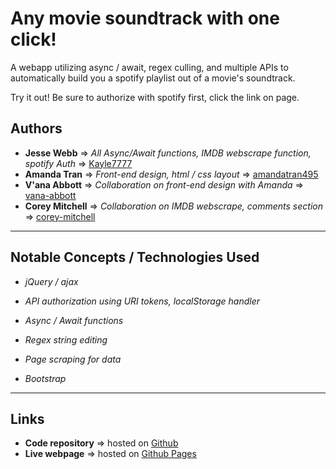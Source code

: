# Any movie soundtrack with one click!

A webapp utilizing async / await, regex culling, and multiple APIs to automatically build you a spotify playlist out of a movie's soundtrack.

Try it out! Be sure to authorize with spotify first, click the link on page.

## Authors

* **Jesse Webb** => *All Async/Await functions, IMDB webscrape function, spotify Auth* => [Kayle7777](https://github.com/kayle7777)
* **Amanda Tran** => *Front-end design, html / css layout* => [amandatran495](https://github.com/amandatran495)
* **V'ana Abbott** => *Collaboration on front-end design with Amanda* => [vana-abbott](https://github.com/vana-abbott)
* **Corey Mitchell** => *Collaboration on IMDB webscrape, comments section* => [corey-mitchell](https://github.com/corey-mitchell)

* ****

## Notable Concepts / Technologies Used

* *jQuery / ajax*

* *API authorization using URI tokens, localStorage handler*

* *Async / Await functions*

* *Regex string editing*

* *Page scraping for data*

* *Bootstrap*

* ****

## Links

* **Code repository** => hosted on [Github][github Repo]
* **Live webpage** => hosted on [Github Pages][github Pages]

[github Repo]: https://github.com/Kayle7777/Project-1-BootCamp-1/
[github Pages]: https://kayle7777.github.io/Project-1-BootCamp-1/
